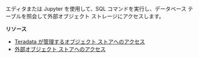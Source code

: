 エディタまたは Jupyter を使用して、SQL コマンドを実行し、データベース テーブルを照会して外部オブジェクト ストレージにアクセスします。

**リソース**

-   [Teradata が管理するオブジェクト ストアへのアクセス](https://docs.teradata.com/search/all?query=Accessing+the+Teradata-Managed+Object+Store&content-lang=en-US)
-   [外部オブジェクト ストアへのアクセス](https://docs.teradata.com/search/all?query=Access+Your+External+Object+Store&content-lang=en-US)
